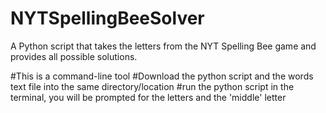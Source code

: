 # NYTSpellingBeeSolver
A Python script that takes the letters from the NYT Spelling Bee game and provides all possible solutions. 

#This is a command-line tool 
#Download the python script and the words text file into the same directory/location 
#run the python script in the terminal, you will be prompted for the letters and the 'middle' letter 
